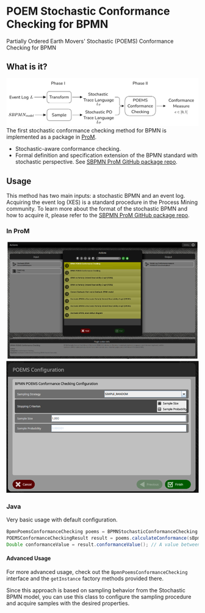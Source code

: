# POEM Stochastic Conformance Checking for BPMN
Partially Ordered Earth Movers' Stochastic (POEMS) Conformance Checking for BPMN
## What is it?
![Illustration - BPMN POEMS Conformance Checking.png](resources/Illustration%20-%20BPMN%20POEMS%20Conformance%20Checking.png)
The first stochastic conformance checking method for BPMN is implemented as a package in [ProM](https://promtools.org/).

- Stochastic-aware conformance checking.
- Formal definition and specification extension of the BPMN standard with stochastic perspective. See [SBPMN ProM GitHub package repo](https://github.com/promworkbench/StochasticBPMN).

## Usage
This method has two main inputs: a stochastic BPMN and an event log.
Acquiring the event log (XES) is a standard procedure in the Process Mining community.
To learn more about the format of the stochastic BPMN and how to acquire it, please refer to the [SBPMN ProM GitHub package repo](https://github.com/promworkbench/StochasticBPMN).
### In ProM
![prom_plugins_anonymized.png](resources/prom_plugins_anonymized.png)
![POEMS Conformance Checking for BPMN Plugin.png](resources/POEMS%20Conformance%20Checking%20for%20BPMN%20Plugin.png)
### Java
Very basic usage with default configuration.
```java
BpmnPoemsConformanceChecking poems = BPMNStochasticConformanceChecking.poems();
POEMSConformanceCheckingResult result = poems.calculateConformance(sBpmnDiagram, xlog);
Double conformanceValue = result.conformanceValue(); // A value between 0 and 1
```
#### Advanced Usage
For more advanced usage, check out the `BpmnPoemsConformanceChecking` interface and the `getInstance` factory methods provided there.

Since this approach is based on sampling behavior from the Stochastic BPMN model, you can use this class to configure the sampling procedure and acquire samples with the desired properties.
